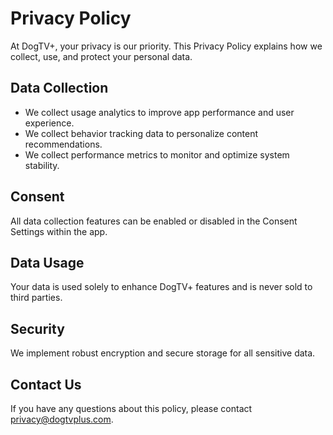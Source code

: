 # Privacy Policy

At DogTV+, your privacy is our priority. This Privacy Policy explains how we collect, use, and protect your personal data.

## Data Collection
- We collect usage analytics to improve app performance and user experience.
- We collect behavior tracking data to personalize content recommendations.
- We collect performance metrics to monitor and optimize system stability.

## Consent
All data collection features can be enabled or disabled in the Consent Settings within the app.

## Data Usage
Your data is used solely to enhance DogTV+ features and is never sold to third parties.

## Security
We implement robust encryption and secure storage for all sensitive data.

## Contact Us
If you have any questions about this policy, please contact privacy@dogtvplus.com. 